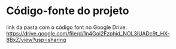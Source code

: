 # Código-fonte do projeto

link da pasta com o código font no Google Drive: https://drive.google.com/file/d/1n4Goi2Fzphid_NOL3iUADc9t_HX-8BxZ/view?usp=sharing
